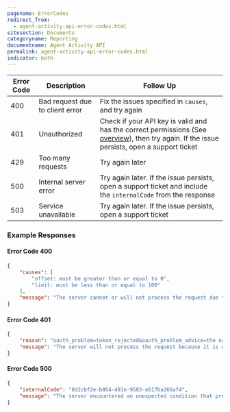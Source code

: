 ```yaml
---
pagename: ErrorCodes
redirect_from:
  - agent-activity-api-error-codes.html
sitesection: Documents
categoryname: Reporting
documentname: Agent Activity API
permalink: agent-activity-api-error-codes.html
indicator: both
---
```


| Error Code | Description | Follow Up |
| --- | --- | --- |
| 400 | Bad request due to client error | Fix the issues specified in `causes`, and try again |
| 401 | Unauthorized | Check if your API key is valid and has the correct permissions (See [overview](overview.html)), then try again. If the issue persists, open a support ticket |
| 429 | Too many requests | Try again later |
| 500 | Internal server error | Try again later. If the issue persists, open a support ticket and include the `internalCode` from the response |
| 503 | Service unavailable | Try again later. If the issue persists, open a support ticket |

### Example Responses

#### Error Code 400

```json
{
	"causes": [
		"offset: must be greater than or equal to 0",
		"limit: must be less than or equal to 100"
	],
	"message": "The server cannot or will not process the request due to something that is perceived to be a client error (e.g., malformed request syntax). Please fix the issues detailed in `causes` and try again"
}
```

#### Error Code 401

```json
{
    "reason": "oauth_problem=token_rejected&oauth_problem_advice=the oauth_token is unacceptable to the Service Provider",
    "message": "The server will not process the request because it is unauthorized. This attempt has been logged"
}
```

#### Error Code 500

```json
{
    "internalCode": "8d2cbf2e-b864-491e-9583-e617ba266af4",
    "message": "The server encountered an unexpected condition that prevented it from fulfilling the request"
}
```
